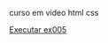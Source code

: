 curso em video html css

<a href="https://caioaquino29.github.io/html-css/exercio/ex005/index.html">Executar ex005</a>
